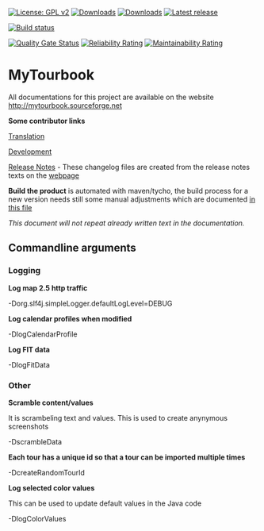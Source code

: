 [![License: GPL v2](https://img.shields.io/badge/License-GPL%20v2-blue.svg)](https://www.gnu.org/licenses/old-licenses/gpl-2.0.en.html)
[![Downloads](https://img.shields.io/sourceforge/dt/mytourbook)](https://sourceforge.net/projects/mytourbook/files/latest/download)
[![Downloads](https://img.shields.io/sourceforge/dm/mytourbook)](https://sourceforge.net/projects/mytourbook/files/latest/download)
[![Latest release](https://badgen.net/github/tag/wolfgang-ch/mytourbook)](https://github.com/wolfgang-ch/mytourbook/tags/)

[![Build status](https://github.com/wolfgang-ch/mytourbook/actions/workflows/build.yml/badge.svg)](https://github.com/wolfgang-ch/mytourbook/actions/workflows/build.yml)

[![Quality Gate Status](https://sonarcloud.io/api/project_badges/measure?project=wolfgang-ch_mytourbook&metric=alert_status)](https://sonarcloud.io/summary/new_code?id=wolfgang-ch_mytourbook)
[![Reliability Rating](https://sonarcloud.io/api/project_badges/measure?project=FJBDev_mytourbook&metric=reliability_rating)](https://sonarcloud.io/summary/new_code?id=FJBDev_mytourbook)
[![Maintainability Rating](https://sonarcloud.io/api/project_badges/measure?project=FJBDev_mytourbook&metric=sqale_rating)](https://sonarcloud.io/summary/new_code?id=FJBDev_mytourbook)




# MyTourbook

All documentations for this project are available on the website <http://mytourbook.sourceforge.net>

**Some contributor links**

[Translation](http://mytourbook.sourceforge.net/mytourbook/index.php/development/translation) 

[Development](http://mytourbook.sourceforge.net/mytourbook/index.php/development)

[Release Notes](https://github.com/wolfgang-ch/mytourbook/tree/master/info/release-notes "Release Notes") - These changelog files are created from the release notes texts on the [webpage](http://mytourbook.sourceforge.net)  

**Build the product** is automated with maven/tycho, the build process for a new version needs still some manual adjustments which are documented [in this file](https://github.com/wolfgang-ch/mytourbook/blob/master/info/_HELP-create-build.txt "build") 


_This document will not repeat already written text in the documentation._



## Commandline arguments

### Logging

**Log map 2.5 http traffic** 

-Dorg.slf4j.simpleLogger.defaultLogLevel=DEBUG


**Log calendar profiles when modified**

-DlogCalendarProfile


**Log FIT data**

-DlogFitData


### Other

**Scramble content/values**

It is scrambeling text and values. This is used to create anynymous screenshots

-DscrambleData


**Each tour has a unique id so that a tour can be imported multiple times**

-DcreateRandomTourId


**Log selected color values**

This can be used to update default values in the Java code

-DlogColorValues
